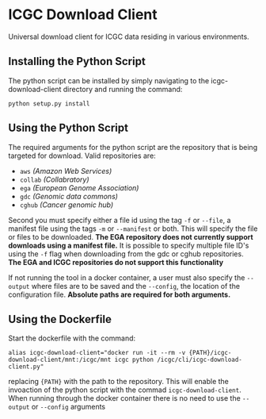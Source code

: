 # ICGC Download Client
Universal download client for ICGC data residing in various environments. 

## Installing the Python Script

The python script can be installed by simply navigating to the icgc-download-client directory and running the command:

```shell
python setup.py install
```

## Using the Python Script

The required arguments for the python script are the repository that is being targeted for download.
Valid repositories are:

* `aws` _(Amazon Web Services)_
* `collab` _(Collabratory)_
* `ega` _(European Genome Association)_
* `gdc` _(Genomic data commons)_
* `cghub` _(Cancer genomic hub)_

Second you must specify either a file id using the tag `-f` or `--file`, a manifest file using the tags `-m` or `--manifest`
or both.  This will specify the file or files to be downloaded.  **The EGA repository does not currently support
downloads using a manifest file.**  It is possible to specify multiple file ID's using the `-f` flag when downloading from the
gdc or cghub repositories.  **The EGA and ICGC repositories do not support this functionality**

If not running the tool in a docker container, a user must also specify the `--output` where files are to be saved
and the `--config`, the location of the configuration file.  **Absolute paths are required for both arguments.**

## Using the Dockerfile


Start the dockerfile with the command:

```shell
alias icgc-download-client="docker run -it --rm -v {PATH}/icgc-download-client/mnt:/icgc/mnt icgc python /icgc/cli/icgc-download-client.py"
```
replacing `{PATH}` with the path to the repository.
This will enable the invoaction of the python script with the commad `icgc-download-client`.  When running through the docker container there is no
 need to use the `--output` or `--config` arguments

